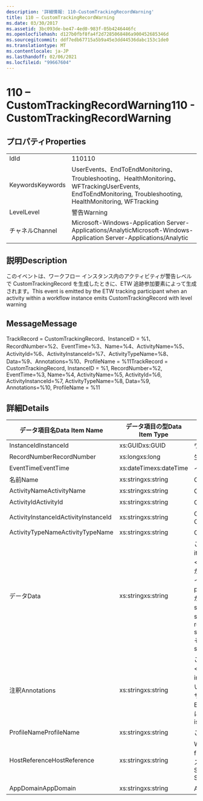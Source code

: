 ```yaml
---
description: '詳細情報: 110-CustomTrackingRecordWarning'
title: 110 – CustomTrackingRecordWarning
ms.date: 03/30/2017
ms.assetid: 3bc093de-be47-4ed0-983f-05b4246446fc
ms.openlocfilehash: d127b0fbf8fa4f2d7285068486a900452685346d
ms.sourcegitcommit: ddf7edb67715a5b9a45e3dd44536dabc153c1de0
ms.translationtype: MT
ms.contentlocale: ja-JP
ms.lasthandoff: 02/06/2021
ms.locfileid: "99667604"
---
```

# <a name="110---customtrackingrecordwarning"></a><span data-ttu-id="ad12f-103">110 – CustomTrackingRecordWarning</span><span class="sxs-lookup"><span data-stu-id="ad12f-103">110 - CustomTrackingRecordWarning</span></span>

## <a name="properties"></a><span data-ttu-id="ad12f-104">プロパティ</span><span class="sxs-lookup"><span data-stu-id="ad12f-104">Properties</span></span>  
  
|||  
|-|-|  
|<span data-ttu-id="ad12f-105">Id</span><span class="sxs-lookup"><span data-stu-id="ad12f-105">Id</span></span>|<span data-ttu-id="ad12f-106">110</span><span class="sxs-lookup"><span data-stu-id="ad12f-106">110</span></span>|  
|<span data-ttu-id="ad12f-107">Keywords</span><span class="sxs-lookup"><span data-stu-id="ad12f-107">Keywords</span></span>|<span data-ttu-id="ad12f-108">UserEvents、EndToEndMonitoring、Troubleshooting、HealthMonitoring、WFTracking</span><span class="sxs-lookup"><span data-stu-id="ad12f-108">UserEvents, EndToEndMonitoring, Troubleshooting, HealthMonitoring, WFTracking</span></span>|  
|<span data-ttu-id="ad12f-109">Level</span><span class="sxs-lookup"><span data-stu-id="ad12f-109">Level</span></span>|<span data-ttu-id="ad12f-110">警告</span><span class="sxs-lookup"><span data-stu-id="ad12f-110">Warning</span></span>|  
|<span data-ttu-id="ad12f-111">チャネル</span><span class="sxs-lookup"><span data-stu-id="ad12f-111">Channel</span></span>|<span data-ttu-id="ad12f-112">Microsoft-Windows-Application Server-Applications/Analytic</span><span class="sxs-lookup"><span data-stu-id="ad12f-112">Microsoft-Windows-Application Server-Applications/Analytic</span></span>|  
  
## <a name="description"></a><span data-ttu-id="ad12f-113">説明</span><span class="sxs-lookup"><span data-stu-id="ad12f-113">Description</span></span>  

 <span data-ttu-id="ad12f-114">このイベントは、ワークフロー インスタンス内のアクティビティが警告レベルで CustomTrackingRecord を生成したときに、ETW 追跡参加要素によって生成されます。</span><span class="sxs-lookup"><span data-stu-id="ad12f-114">This event is emitted by the ETW tracking participant when an activity within a workflow instance emits CustomTrackingRecord with level warning</span></span>  
  
## <a name="message"></a><span data-ttu-id="ad12f-115">Message</span><span class="sxs-lookup"><span data-stu-id="ad12f-115">Message</span></span>  

 <span data-ttu-id="ad12f-116">TrackRecord = CustomTrackingRecord、InstanceID = %1、RecordNumber=%2、EventTime=%3、Name=%4、ActivityName=%5、ActivityId=%6、ActivityInstanceId=%7、ActivityTypeName=%8、Data=%9、Annotations=%10、ProfileName = %11</span><span class="sxs-lookup"><span data-stu-id="ad12f-116">TrackRecord = CustomTrackingRecord, InstanceID = %1, RecordNumber=%2, EventTime=%3, Name=%4, ActivityName=%5, ActivityId=%6, ActivityInstanceId=%7, ActivityTypeName=%8, Data=%9, Annotations=%10, ProfileName = %11</span></span>  
  
## <a name="details"></a><span data-ttu-id="ad12f-117">詳細</span><span class="sxs-lookup"><span data-stu-id="ad12f-117">Details</span></span>  
  
|<span data-ttu-id="ad12f-118">データ項目名</span><span class="sxs-lookup"><span data-stu-id="ad12f-118">Data Item Name</span></span>|<span data-ttu-id="ad12f-119">データ項目の型</span><span class="sxs-lookup"><span data-stu-id="ad12f-119">Data Item Type</span></span>|<span data-ttu-id="ad12f-120">説明</span><span class="sxs-lookup"><span data-stu-id="ad12f-120">Description</span></span>|  
|--------------------|--------------------|-----------------|  
|<span data-ttu-id="ad12f-121">InstanceId</span><span class="sxs-lookup"><span data-stu-id="ad12f-121">InstanceId</span></span>|<span data-ttu-id="ad12f-122">xs:GUID</span><span class="sxs-lookup"><span data-stu-id="ad12f-122">xs:GUID</span></span>|<span data-ttu-id="ad12f-123">ワークフローのインスタンス ID</span><span class="sxs-lookup"><span data-stu-id="ad12f-123">The instance id for the workflow</span></span>|  
|<span data-ttu-id="ad12f-124">RecordNumber</span><span class="sxs-lookup"><span data-stu-id="ad12f-124">RecordNumber</span></span>|<span data-ttu-id="ad12f-125">xs:long</span><span class="sxs-lookup"><span data-stu-id="ad12f-125">xs:long</span></span>|<span data-ttu-id="ad12f-126">生成されたレコードのシーケンス番号</span><span class="sxs-lookup"><span data-stu-id="ad12f-126">The sequence number of the emitted record</span></span>|  
|<span data-ttu-id="ad12f-127">EventTime</span><span class="sxs-lookup"><span data-stu-id="ad12f-127">EventTime</span></span>|<span data-ttu-id="ad12f-128">xs:dateTime</span><span class="sxs-lookup"><span data-stu-id="ad12f-128">xs:dateTime</span></span>|<span data-ttu-id="ad12f-129">イベントの生成時刻 (UTC)</span><span class="sxs-lookup"><span data-stu-id="ad12f-129">The time in UTC when the event was emitted</span></span>|  
|<span data-ttu-id="ad12f-130">名前</span><span class="sxs-lookup"><span data-stu-id="ad12f-130">Name</span></span>|<span data-ttu-id="ad12f-131">xs:string</span><span class="sxs-lookup"><span data-stu-id="ad12f-131">xs:string</span></span>|<span data-ttu-id="ad12f-132">CustomTrackingRecord の名前</span><span class="sxs-lookup"><span data-stu-id="ad12f-132">The name of the CustomTrackingRecord</span></span>|  
|<span data-ttu-id="ad12f-133">ActivityName</span><span class="sxs-lookup"><span data-stu-id="ad12f-133">ActivityName</span></span>|<span data-ttu-id="ad12f-134">xs:string</span><span class="sxs-lookup"><span data-stu-id="ad12f-134">xs:string</span></span>|<span data-ttu-id="ad12f-135">CustomTrackingRecord を出力するアクティビティの名前</span><span class="sxs-lookup"><span data-stu-id="ad12f-135">The name of the activity that emitted the CustomTrackingRecord</span></span>|  
|<span data-ttu-id="ad12f-136">ActivityId</span><span class="sxs-lookup"><span data-stu-id="ad12f-136">ActivityId</span></span>|<span data-ttu-id="ad12f-137">xs:string</span><span class="sxs-lookup"><span data-stu-id="ad12f-137">xs:string</span></span>|<span data-ttu-id="ad12f-138">CustomTrackingRecord を出力するアクティビティの ID</span><span class="sxs-lookup"><span data-stu-id="ad12f-138">The id of the activity that emitted the CustomTrackingRecord</span></span>|  
|<span data-ttu-id="ad12f-139">ActivityInstanceId</span><span class="sxs-lookup"><span data-stu-id="ad12f-139">ActivityInstanceId</span></span>|<span data-ttu-id="ad12f-140">xs:string</span><span class="sxs-lookup"><span data-stu-id="ad12f-140">xs:string</span></span>|<span data-ttu-id="ad12f-141">CustomTrackingRecord を出力するアクティビティのインスタンス</span><span class="sxs-lookup"><span data-stu-id="ad12f-141">The instance id of the activity that emitted the CustomTrackingRecord</span></span>|  
|<span data-ttu-id="ad12f-142">ActivityTypeName</span><span class="sxs-lookup"><span data-stu-id="ad12f-142">ActivityTypeName</span></span>|<span data-ttu-id="ad12f-143">xs:string</span><span class="sxs-lookup"><span data-stu-id="ad12f-143">xs:string</span></span>|<span data-ttu-id="ad12f-144">CustomTrackingRecord を出力するアクティビティの名前</span><span class="sxs-lookup"><span data-stu-id="ad12f-144">The name of the activity that emitted the CustomTrackingRecord</span></span>|  
|<span data-ttu-id="ad12f-145">データ</span><span class="sxs-lookup"><span data-stu-id="ad12f-145">Data</span></span>|<span data-ttu-id="ad12f-146">xs:string</span><span class="sxs-lookup"><span data-stu-id="ad12f-146">xs:string</span></span>|<span data-ttu-id="ad12f-147">このイベントで追跡されたデータ。</span><span class="sxs-lookup"><span data-stu-id="ad12f-147">The data that was tracked with this event.</span></span>  <span data-ttu-id="ad12f-148">値は、datavalue 形式の xml 要素に格納され \<items> \< item  name = "dataName" type="System.String"> \</item> \</items> ます。</span><span class="sxs-lookup"><span data-stu-id="ad12f-148">The values are stored in an xml element in the format \<items>\< item  name = "dataName" type="System.String">dataValue\</item>\</items>.</span></span>  <span data-ttu-id="ad12f-149">データが追跡されていない場合は、文字列にが含まれ \<items/> ます。</span><span class="sxs-lookup"><span data-stu-id="ad12f-149">If no data was tracked then the string contains \<items/>.</span></span> <span data-ttu-id="ad12f-150">ETW イベントのサイズは、ETW バッファーのサイズまたは ETW イベントの最大ペイロードに制限されます。</span><span class="sxs-lookup"><span data-stu-id="ad12f-150">The ETW event size is limited by the ETW buffer size or the max payload for an ETW event.</span></span> <span data-ttu-id="ad12f-151">イベントのサイズが ETW の制限を超えると、注釈が削除され、データ値が... に置き換えられて、イベントが切り捨てられます。 \<items> \</items> 次の型は、ToString () によって返される値として格納されます。string、char、bool、int、short、long、uint、ushort、ulong、system.string、float、double、System.guid、system.string、system.string、および system.string。</span><span class="sxs-lookup"><span data-stu-id="ad12f-151">If the size of the event exceeds the ETW limits, then the event is truncated by dropping the annotations and replacing the data value with \<items>...\</items>.  The following types are stored as their value as returned by ToString(); string,char,bool,int,short,long,uint,ushort,ulong,System.Single,float,double,System.Guid,System.DateTimeOffset,System.DateTime.</span></span>  <span data-ttu-id="ad12f-152">その他のすべての型は、System.Runtime.Serialization.NetDataContractSerializer を使用してシリアル化されます。</span><span class="sxs-lookup"><span data-stu-id="ad12f-152">All other types are serialized using System.Runtime.Serialization.NetDataContractSerializer.</span></span>|  
|<span data-ttu-id="ad12f-153">注釈</span><span class="sxs-lookup"><span data-stu-id="ad12f-153">Annotations</span></span>|<span data-ttu-id="ad12f-154">xs:string</span><span class="sxs-lookup"><span data-stu-id="ad12f-154">xs:string</span></span>|<span data-ttu-id="ad12f-155">このイベントに追加された注釈。</span><span class="sxs-lookup"><span data-stu-id="ad12f-155">The annotations that were added to this event.</span></span>  <span data-ttu-id="ad12f-156">値は、annotationValue 形式の xml 要素に格納され \<items> \< item  name = "annotationName" type="System.String"> \</item> \</items> ます。</span><span class="sxs-lookup"><span data-stu-id="ad12f-156">The values are stored in an xml element in the format \<items>\< item  name = "annotationName" type="System.String">annotationValue\</item>\</items>.</span></span>  <span data-ttu-id="ad12f-157">注釈が指定されていない場合、文字列にはが含まれ \<items/> ます。</span><span class="sxs-lookup"><span data-stu-id="ad12f-157">If no annotations are specified then the string contains \<items/>.</span></span> <span data-ttu-id="ad12f-158">ETW イベントのサイズは、ETW バッファーのサイズまたは ETW イベントの最大ペイロードに制限されます。</span><span class="sxs-lookup"><span data-stu-id="ad12f-158">The ETW event size is limited by the ETW buffer size or the max payload for an ETW event.</span></span> <span data-ttu-id="ad12f-159">イベントのサイズが ETW の制限を超えると、注釈が削除され、注釈の値が... に置き換えられて、イベントが切り捨てられます。 \<items> \</items></span><span class="sxs-lookup"><span data-stu-id="ad12f-159">If the size of the event exceeds the ETW limits, then the event is truncated by dropping the annotations and replacing the annotation value with \<items>...\</items>.</span></span>|  
|<span data-ttu-id="ad12f-160">ProfileName</span><span class="sxs-lookup"><span data-stu-id="ad12f-160">ProfileName</span></span>|<span data-ttu-id="ad12f-161">xs:string</span><span class="sxs-lookup"><span data-stu-id="ad12f-161">xs:string</span></span>|<span data-ttu-id="ad12f-162">このイベントを生成した追跡プロファイルの名前</span><span class="sxs-lookup"><span data-stu-id="ad12f-162">The name or the tracking profile that resulted in this event being emitted</span></span>|  
|<span data-ttu-id="ad12f-163">HostReference</span><span class="sxs-lookup"><span data-stu-id="ad12f-163">HostReference</span></span>|<span data-ttu-id="ad12f-164">xs:string</span><span class="sxs-lookup"><span data-stu-id="ad12f-164">xs:string</span></span>|<span data-ttu-id="ad12f-165">Web ホスト サービスの場合は、このフィールドにより、サービスが Web 階層内で一意に識別されます。</span><span class="sxs-lookup"><span data-stu-id="ad12f-165">For web hosted services, this field uniquely identifies the service in the web hierarchy.</span></span>  <span data-ttu-id="ad12f-166">この形式は、' Web サイト名アプリケーションの仮想パス&#124;サービスの仮想パス&#124;ServiceName ' として定義されています。例: ' 既定の Web サイト/計算 Atorapplication&#124;/電卓&#124;電卓</span><span class="sxs-lookup"><span data-stu-id="ad12f-166">It's format is defined as 'Web Site Name Application Virtual Path&#124;Service Virtual Path&#124;ServiceName' Example: 'Default Web Site/CalculatorApplication&#124;/CalculatorService.svc&#124;CalculatorService'</span></span>|  
|<span data-ttu-id="ad12f-167">AppDomain</span><span class="sxs-lookup"><span data-stu-id="ad12f-167">AppDomain</span></span>|<span data-ttu-id="ad12f-168">xs:string</span><span class="sxs-lookup"><span data-stu-id="ad12f-168">xs:string</span></span>|<span data-ttu-id="ad12f-169">AppDomain.CurrentDomain.FriendlyName で返される文字列。</span><span class="sxs-lookup"><span data-stu-id="ad12f-169">The string returned by AppDomain.CurrentDomain.FriendlyName.</span></span>|

